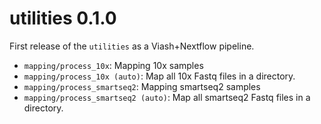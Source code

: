 # utilities 0.1.0

First release of the `utilities` as a Viash+Nextflow pipeline.

* `mapping/process_10x`: Mapping 10x samples
* `mapping/process_10x (auto)`: Map all 10x Fastq files in a directory.
* `mapping/process_smartseq2`: Mapping smartseq2 samples
* `mapping/process_smartseq2 (auto)`: Map all smartseq2 Fastq files in a directory.